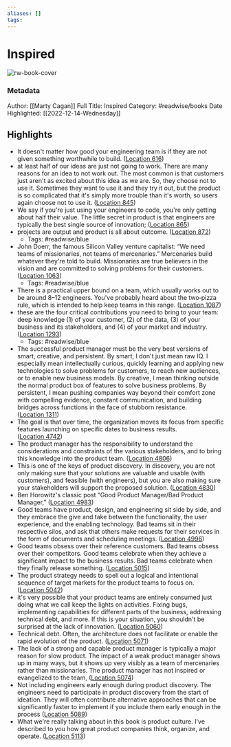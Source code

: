 ```yaml
---
aliases: []
tags:
---
```

# Inspired

![rw-book-cover](https://images-na.ssl-images-amazon.com/images/I/41iRRYgWxYL._SL200_.jpg)
### Metadata
Author: [[Marty Cagan]]
Full Title: Inspired
Category: #readwise/books
Date Highlighted: [[2022-12-14-Wednesday]]

## Highlights
- It doesn't matter how good your engineering team is if they are not given something worthwhile to build. ([Location 616](https://readwise.io/to_kindle?action=open&asin=B077NRB36N&location=616))
- at least half of our ideas are just not going to work. There are many reasons for an idea to not work out. The most common is that customers just aren't as excited about this idea as we are. So, they choose not to use it. Sometimes they want to use it and they try it out, but the product is so complicated that it's simply more trouble than it's worth, so users again choose not to use it. ([Location 845](https://readwise.io/to_kindle?action=open&asin=B077NRB36N&location=845))
- We say if you're just using your engineers to code, you're only getting about half their value. The little secret in product is that engineers are typically the best single source of innovation; ([Location 865](https://readwise.io/to_kindle?action=open&asin=B077NRB36N&location=865))
- projects are output and product is all about outcome. ([Location 872](https://readwise.io/to_kindle?action=open&asin=B077NRB36N&location=872))
    - Tags: #readwise/blue 
- John Doerr, the famous Silicon Valley venture capitalist: “We need teams of missionaries, not teams of mercenaries.” Mercenaries build whatever they're told to build. Missionaries are true believers in the vision and are committed to solving problems for their customers. ([Location 1063](https://readwise.io/to_kindle?action=open&asin=B077NRB36N&location=1063))
    - Tags: #readwise/blue 
- There is a practical upper bound on a team, which usually works out to be around 8–12 engineers. You've probably heard about the two‐pizza rule, which is intended to help keep teams in this range. ([Location 1087](https://readwise.io/to_kindle?action=open&asin=B077NRB36N&location=1087))
- these are the four critical contributions you need to bring to your team: deep knowledge (1) of your customer, (2) of the data, (3) of your business and its stakeholders, and (4) of your market and industry. ([Location 1293](https://readwise.io/to_kindle?action=open&asin=B077NRB36N&location=1293))
    - Tags: #readwise/blue 
- The successful product manager must be the very best versions of smart, creative, and persistent. By smart, I don't just mean raw IQ. I especially mean intellectually curious, quickly learning and applying new technologies to solve problems for customers, to reach new audiences, or to enable new business models. By creative, I mean thinking outside the normal product box of features to solve business problems. By persistent, I mean pushing companies way beyond their comfort zone with compelling evidence, constant communication, and building bridges across functions in the face of stubborn resistance. ([Location 1311](https://readwise.io/to_kindle?action=open&asin=B077NRB36N&location=1311))
- The goal is that over time, the organization moves its focus from specific features launching on specific dates to business results. ([Location 4742](https://readwise.io/to_kindle?action=open&asin=B077NRB36N&location=4742))
- The product manager has the responsibility to understand the considerations and constraints of the various stakeholders, and to bring this knowledge into the product team. ([Location 4806](https://readwise.io/to_kindle?action=open&asin=B077NRB36N&location=4806))
- This is one of the keys of product discovery. In discovery, you are not only making sure that your solutions are valuable and usable (with customers), and feasible (with engineers), but you are also making sure your stakeholders will support the proposed solution. ([Location 4830](https://readwise.io/to_kindle?action=open&asin=B077NRB36N&location=4830))
- Ben Horowitz's classic post “Good Product Manager/Bad Product Manager,” ([Location 4983](https://readwise.io/to_kindle?action=open&asin=B077NRB36N&location=4983))
- Good teams have product, design, and engineering sit side by side, and they embrace the give and take between the functionality, the user experience, and the enabling technology. Bad teams sit in their respective silos, and ask that others make requests for their services in the form of documents and scheduling meetings. ([Location 4996](https://readwise.io/to_kindle?action=open&asin=B077NRB36N&location=4996))
- Good teams obsess over their reference customers. Bad teams obsess over their competitors. Good teams celebrate when they achieve a significant impact to the business results. Bad teams celebrate when they finally release something. ([Location 5015](https://readwise.io/to_kindle?action=open&asin=B077NRB36N&location=5015))
- The product strategy needs to spell out a logical and intentional sequence of target markets for the product teams to focus on. ([Location 5042](https://readwise.io/to_kindle?action=open&asin=B077NRB36N&location=5042))
- it's very possible that your product teams are entirely consumed just doing what we call keep the lights on activities. Fixing bugs, implementing capabilities for different parts of the business, addressing technical debt, and more. If this is your situation, you shouldn't be surprised at the lack of innovation. ([Location 5060](https://readwise.io/to_kindle?action=open&asin=B077NRB36N&location=5060))
- Technical debt. Often, the architecture does not facilitate or enable the rapid evolution of the product. ([Location 5071](https://readwise.io/to_kindle?action=open&asin=B077NRB36N&location=5071))
- The lack of a strong and capable product manager is typically a major reason for slow product. The impact of a weak product manager shows up in many ways, but it shows up very visibly as a team of mercenaries rather than missionaries. The product manager has not inspired or evangelized to the team, ([Location 5074](https://readwise.io/to_kindle?action=open&asin=B077NRB36N&location=5074))
- Not including engineers early enough during product discovery. The engineers need to participate in product discovery from the start of ideation. They will often contribute alternative approaches that can be significantly faster to implement if you include them early enough in the process ([Location 5089](https://readwise.io/to_kindle?action=open&asin=B077NRB36N&location=5089))
- What we're really talking about in this book is product culture. I've described to you how great product companies think, organize, and operate. ([Location 5113](https://readwise.io/to_kindle?action=open&asin=B077NRB36N&location=5113))
